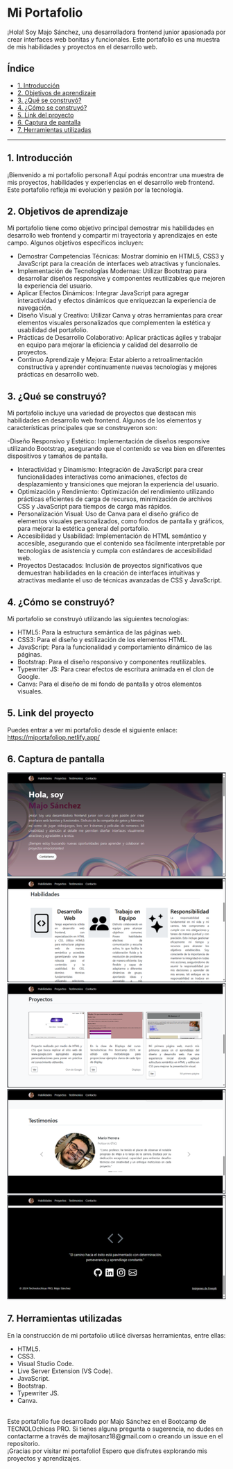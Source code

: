 # Mi Portafolio

¡Hola! Soy Majo Sánchez, una desarrolladora frontend junior apasionada por crear interfaces web bonitas y funcionales. Este portafolio es una muestra de mis habilidades y proyectos en el desarrollo web.

## Índice

* [1. Introducción](https://github.com/MajoSanz/MiPortafolio-b4-g2/blob/main/README.md#1-introducci%C3%B3n)
* [2. Objetivos de aprendizaje](https://github.com/MajoSanz/MiPortafolio-b4-g2/blob/main/README.md#2-objetivos-de-aprendizaje)
* [3. ¿Qué se construyó?](https://github.com/MajoSanz/MiPortafolio-b4-g2/blob/main/README.md#3-qu%C3%A9-se-construy%C3%B3)
* [4. ¿Cómo se construyó?](https://github.com/MajoSanz/MiPortafolio-b4-g2/blob/main/README.md#4-c%C3%B3mo-se-construy%C3%B3)
* [5. Link del proyecto](https://github.com/MajoSanz/MiPortafolio-b4-g2/blob/main/README.md#5-link-del-proyecto)
* [6. Captura de pantalla](https://github.com/MajoSanz/MiPortafolio-b4-g2/blob/main/README.md#6-captura-de-pantalla)
* [7. Herramientas utilizadas](https://github.com/MajoSanz/MiPortafolio-b4-g2/blob/main/README.md#7-herramientas-utilizadas)

****

## 1. Introducción

¡Bienvenido a mi portafolio personal! Aquí podrás encontrar una muestra de mis proyectos, habilidades y experiencias en el desarrollo web frontend. Este portafolio refleja mi evolución y pasión por la tecnología.

## 2. Objetivos de aprendizaje

Mi portafolio tiene como objetivo principal demostrar mis habilidades en desarrollo web frontend y compartir mi trayectoria y aprendizajes en este campo. Algunos objetivos específicos incluyen:

- Demostrar Competencias Técnicas: Mostrar dominio en HTML5, CSS3 y JavaScript para la creación de interfaces web atractivas y funcionales.
- Implementación de Tecnologías Modernas: Utilizar Bootstrap para desarrollar diseños responsive y componentes reutilizables que mejoren la experiencia del usuario.
- Aplicar Efectos Dinámicos: Integrar JavaScript para agregar interactividad y efectos dinámicos que enriquezcan la experiencia de navegación.
- Diseño Visual y Creativo: Utilizar Canva y otras herramientas para crear elementos visuales personalizados que complementen la estética y usabilidad del portafolio.
- Prácticas de Desarrollo Colaborativo: Aplicar prácticas ágiles y trabajar en equipo para mejorar la eficiencia y calidad del desarrollo de proyectos.
- Continuo Aprendizaje y Mejora: Estar abierto a retroalimentación constructiva y aprender continuamente nuevas tecnologías y mejores prácticas en desarrollo web.

## 3. ¿Qué se construyó?

Mi portafolio incluye una variedad de proyectos que destacan mis habilidades en desarrollo web frontend. Algunos de los elementos y características principales que se construyeron son:

-Diseño Responsivo y Estético: Implementación de diseños responsive utilizando Bootstrap, asegurando que el contenido se vea bien en diferentes dispositivos y tamaños de pantalla.
- Interactividad y Dinamismo: Integración de JavaScript para crear funcionalidades interactivas como animaciones, efectos de desplazamiento y transiciones que mejoran la experiencia del usuario.
- Optimización y Rendimiento: Optimización del rendimiento utilizando prácticas eficientes de carga de recursos, minimización de archivos CSS y JavaScript para tiempos de carga más rápidos.
- Personalización Visual: Uso de Canva para el diseño gráfico de elementos visuales personalizados, como fondos de pantalla y gráficos, para mejorar la estética general del portafolio.
- Accesibilidad y Usabilidad: Implementación de HTML semántico y accesible, asegurando que el contenido sea fácilmente interpretable por tecnologías de asistencia y cumpla con estándares de accesibilidad web.
- Proyectos Destacados: Inclusión de proyectos significativos que demuestran habilidades en la creación de interfaces intuitivas y atractivas mediante el uso de técnicas avanzadas de CSS y JavaScript.

## 4. ¿Cómo se construyó?

Mi portafolio se construyó utilizando las siguientes tecnologías:

- HTML5: Para la estructura semántica de las páginas web.
- CSS3: Para el diseño y estilización de los elementos HTML.
- JavaScript: Para la funcionalidad y comportamiento dinámico de las páginas.
- Bootstrap: Para el diseño responsivo y componentes reutilizables.
- Typewriter JS: Para crear efectos de escritura animada en el clon de Google.
- Canva: Para el diseño de mi fondo de pantalla y otros elementos visuales.

## 5. Link del proyecto

Puedes entrar a ver mi portafolio desde el siguiente enlace: https://miportafoliop.netlify.app/

## 6. Captura de pantalla

![Mi Portafolio](Images/MiPortafolio1.png)
![Mi Portafolio](Images/MiPortafolio2.png)
![Mi Portafolio](Images/MiPortafolio3.png)
![Mi Portafolio](Images/MiPortafolio4.png)
![Mi Portafolio](Images/MiPortafolio5.png)

## 7. Herramientas utilizadas

En la construcción de mi portafolio utilicé diversas herramientas, entre ellas:
* HTML5.
* CSS3.
* Visual Studio Code.
* Live Server Extension (VS Code).
* JavaScript.
* Bootstrap.
* Typewriter JS.
* Canva.
  
<br>
Este portafolio fue desarrollado por Majo Sánchez en el Bootcamp de TECNOLOchicas PRO. Si tienes alguna pregunta o sugerencia, no dudes en contactarme a través de majitosanz18@gmail.com o creando un issue en el repositorio. 
<br>
¡Gracias por visitar mi portafolio! Espero que disfrutes explorando mis proyectos y aprendizajes.
